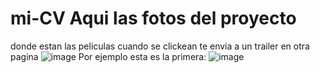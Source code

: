 # mi-CV  Aqui las fotos del proyecto 
donde estan las peliculas cuando se clickean te envia a un trailer en otra pagina 
![image](https://user-images.githubusercontent.com/86633467/190921567-9a38cdbe-5b3c-4510-baac-24d2bc32aaaa.png)
Por ejemplo esta es la primera: ![image](https://user-images.githubusercontent.com/86633467/190921593-78520cbe-4eb4-4224-8162-cfa36f059653.png)
